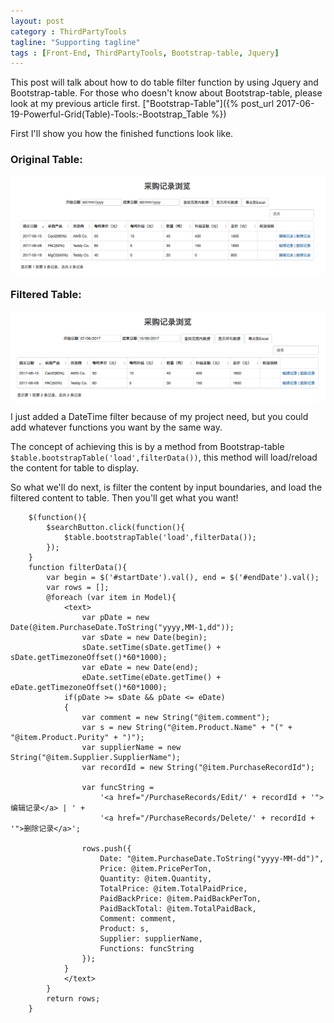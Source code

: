 ```yaml
---
layout: post
category : ThirdPartyTools
tagline: "Supporting tagline"
tags : [Front-End, ThirdPartyTools, Bootstrap-table, Jquery]
---
```

This post will talk about how to do table filter function by using Jquery and Bootstrap-table. For those who doesn't know about Bootstrap-table, please look at my previous article first. ["Bootstrap-Table"]({% post_url 2017-06-19-Powerful-Grid(Table)-Tools:-Bootstrap_Table %})

First I'll show you how the finished functions look like.

### Original Table:
<img src="/assets/photos/Table-Filter-1.png" alt="Bootstrap-table" style="width: 800px; margin: 0 auto; display:block;"/> 

### Filtered Table:
<img src="/assets/photos/Table-Filter-2.png" alt="Bootstrap-table" style="width: 800px; margin: 0 auto; display:block;"/>

I just added a DateTime filter because of my project need, but you could add whatever functions you want by the same way.

The concept of achieving this is by a method from Bootstrap-table `$table.bootstrapTable('load',filterData())`, this method will load/reload the content for table to display.

So what we'll do next, is filter the content by input boundaries, and load the filtered content to table. Then you'll get what you want!

~~~
    $(function(){
        $searchButton.click(function(){
            $table.bootstrapTable('load',filterData());
        });
    }
    function filterData(){
        var begin = $('#startDate').val(), end = $('#endDate').val();
        var rows = [];
        @foreach (var item in Model){
            <text>
                var pDate = new Date(@item.PurchaseDate.ToString("yyyy,MM-1,dd"));
                var sDate = new Date(begin);
                sDate.setTime(sDate.getTime() + sDate.getTimezoneOffset()*60*1000);
                var eDate = new Date(end);
                eDate.setTime(eDate.getTime() + eDate.getTimezoneOffset()*60*1000);
            if(pDate >= sDate && pDate <= eDate)
            {
                var comment = new String("@item.comment");
                var s = new String("@item.Product.Name" + "(" + "@item.Product.Purity" + ")");
                var supplierName = new String("@item.Supplier.SupplierName");
                var recordId = new String("@item.PurchaseRecordId");

                var funcString =
                    '<a href="/PurchaseRecords/Edit/' + recordId + '">编辑记录</a> | ' +
                    '<a href="/PurchaseRecords/Delete/' + recordId + '">删除记录</a>';

                rows.push({
                    Date: "@item.PurchaseDate.ToString("yyyy-MM-dd")",
                    Price: @item.PricePerTon,
                    Quantity: @item.Quantity,
                    TotalPrice: @item.TotalPaidPrice,
                    PaidBackPrice: @item.PaidBackPerTon,
                    PaidBackTotal: @item.TotalPaidBack,
                    Comment: comment,
                    Product: s,
                    Supplier: supplierName,
                    Functions: funcString
                });
            }
            </text>
        }
        return rows;
    }
~~~
 